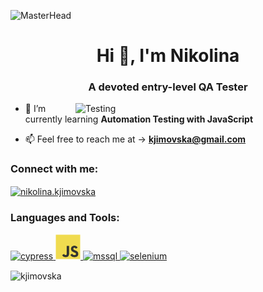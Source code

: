 ![MasterHead](https://miro.medium.com/v2/resize:fit:1400/1*URVbNQirYASEkRkZPRSv4A.gif)
<h1 align="center">Hi 👋, I'm Nikolina</h1>
<h3 align="center">A devoted entry-level QA Tester</h3>
<img align="right" alt="Testing" width="400" src="https://www.qamadness.com/wp-content/themes/qamadness/dist/images/gif-animation/qaengineer-animation-rev.gif">



- 🌱 I’m currently learning **Automation Testing with JavaScript**

- 📫 Feel free to reach me at -> **kjimovska@gmail.com**

<h3 align="left">Connect with me:</h3>
<p align="left">
<a href="https://linkedin.com/in/nikolina.kjimovska" target="blank"><img align="center" src="https://raw.githubusercontent.com/rahuldkjain/github-profile-readme-generator/master/src/images/icons/Social/linked-in-alt.svg" alt="nikolina.kjimovska" height="30" width="40" /></a>
</p>

<h3 align="left">Languages and Tools:</h3>
<p align="left"> <a href="https://www.cypress.io" target="_blank" rel="noreferrer"> <img src="https://raw.githubusercontent.com/simple-icons/simple-icons/6e46ec1fc23b60c8fd0d2f2ff46db82e16dbd75f/icons/cypress.svg" alt="cypress" width="40" height="40"/> </a> <a href="https://developer.mozilla.org/en-US/docs/Web/JavaScript" target="_blank" rel="noreferrer"> <img src="https://raw.githubusercontent.com/devicons/devicon/master/icons/javascript/javascript-original.svg" alt="javascript" width="40" height="40"/> </a> <a href="https://www.microsoft.com/en-us/sql-server" target="_blank" rel="noreferrer"> <img src="https://www.svgrepo.com/show/303229/microsoft-sql-server-logo.svg" alt="mssql" width="40" height="40"/> </a> <a href="https://www.selenium.dev" target="_blank" rel="noreferrer"> <img src="https://raw.githubusercontent.com/detain/svg-logos/780f25886640cef088af994181646db2f6b1a3f8/svg/selenium-logo.svg" alt="selenium" width="40" height="40"/> </a> </p>

<p><img align="center" src="https://github-readme-stats.vercel.app/api/top-langs?username=kjimovska&show_icons=true&locale=en&layout=compact" alt="kjimovska" /></p>
